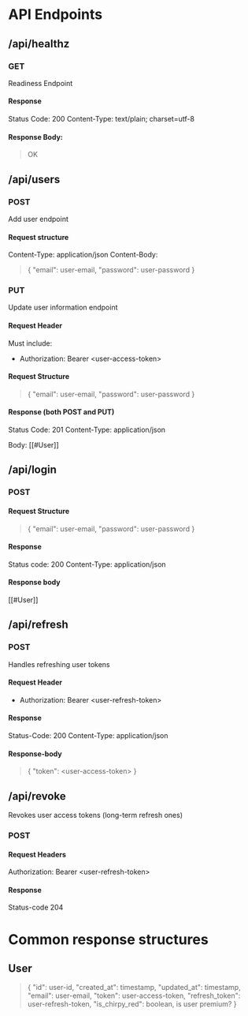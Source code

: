 # API Endpoints

## /api/healthz

### GET

Readiness Endpoint

#### Response

Status Code: 200
Content-Type: text/plain; charset=utf-8
#### Response Body:

> OK

## /api/users

### POST

Add user endpoint

#### Request structure

Content-Type: application/json
Content-Body:

> {
>   "email": user-email,
>   "password": user-password
> }

### PUT

Update user information endpoint

#### Request Header

Must include:

- Authorization: Bearer \<user-access-token\>

#### Request Structure

> {
>   "email": user-email,
>   "password": user-password
> }

#### Response (both POST and PUT)

Status Code: 201
Content-Type: application/json

Body:
    [[#User]]

## /api/login

### POST

#### Request Structure

> {
>   "email": user-email,
>   "password": user-password
> }

#### Response

Status code: 200
Content-Type: application/json

#### Response body

[[#User]]

## /api/refresh

### POST

Handles refreshing user tokens

#### Request Header

- Authorization: Bearer \<user-refresh-token\>

#### Response

Status-Code: 200
Content-Type: application/json

#### Response-body
> {
>   "token": \<user-access-token\>
> }

## /api/revoke

Revokes user access tokens (long-term refresh ones)

### POST

#### Request Headers

Authorization: Bearer \<user-refresh-token\>

#### Response

Status-code 204


# Common response structures

## User

> {
>   "id": user-id,
>   "created\_at": timestamp,
>   "updated\_at": timestamp,
>   "email": user-email,
>   "token": user-access-token,
>   "refresh\_token": user-refresh-token,
>   "is\_chirpy\_red": boolean, is user premium?
> }
